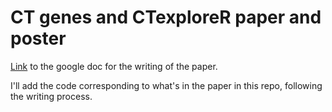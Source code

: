 # CT genes and CTexploreR paper and poster

[Link](https://docs.google.com/document/d/1cx_A4jh9JqQG1pbvESa0dEuNH2w3GWqo/edit?usp=sharing&ouid=109494473597525481655&rtpof=true&sd=true) to the google doc for the writing of the paper.

I'll add the code corresponding to what's in the paper in this repo, following the writing process.
